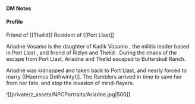 #### DM Notes

#### Profile
Friend of [[Thelid]]
Resident of [[Port Llast]]


Ariadne Vosamo is the daughter of Kadik Vosamo , the militia leader based in Port Llast , and friend of Rizlyn and Thelid . During the chaos of the escape from Port Llast, Ariadne and Thelid escaped to Butterskull Ranch.

Ariadne was kidnapped and taken back to Port Llast, and nearly forced to marry [[Haermos Dothwintyl]]. The Ramblers arrived in time to save her from her fate, and stop the invasion of mind-flayers.

![[private/z_assets/NPCPortraits/Ariadne.jpg|500]]